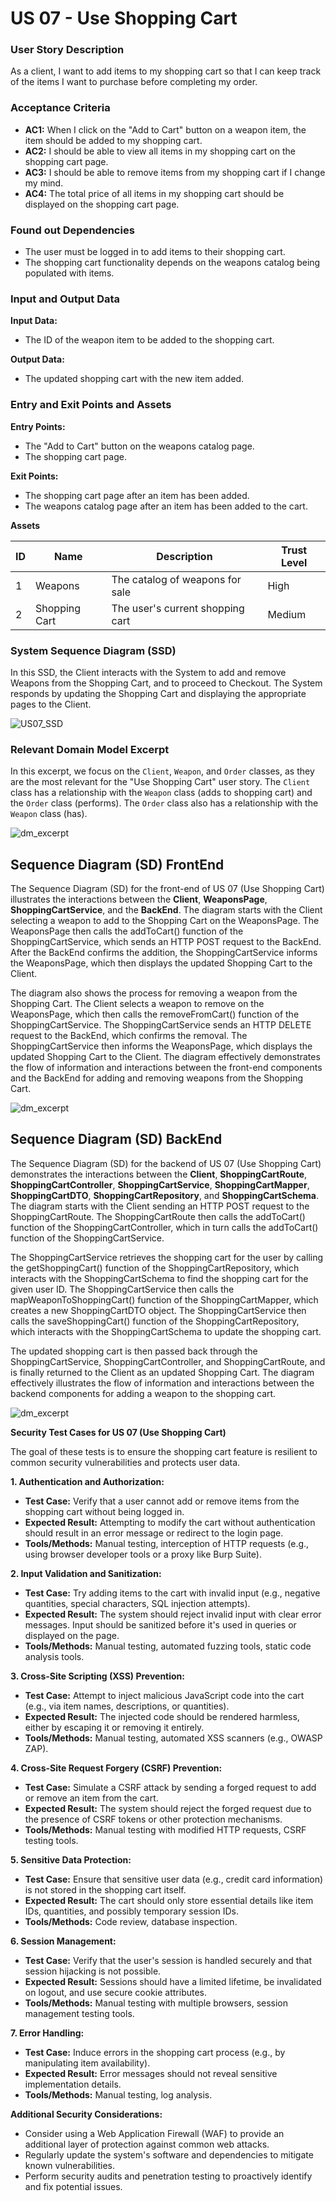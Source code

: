 # US 07 - Use Shopping Cart

### User Story Description

As a client, I want to add items to my shopping cart so that I can keep track of the items I want to purchase before completing my order.

### Acceptance Criteria

* **AC1:** When I click on the "Add to Cart" button on a weapon item, the item should be added to my shopping cart.
* **AC2:** I should be able to view all items in my shopping cart on the shopping cart page.
* **AC3:** I should be able to remove items from my shopping cart if I change my mind.
* **AC4:** The total price of all items in my shopping cart should be displayed on the shopping cart page.

### Found out Dependencies

- The user must be logged in to add items to their shopping cart.
- The shopping cart functionality depends on the weapons catalog being populated with items.

### Input and Output Data

**Input Data:**

- The ID of the weapon item to be added to the shopping cart.

**Output Data:**

- The updated shopping cart with the new item added.

### Entry and Exit Points and Assets

**Entry Points:**

- The "Add to Cart" button on the weapons catalog page.
- The shopping cart page.

**Exit Points:**

- The shopping cart page after an item has been added.
- The weapons catalog page after an item has been added to the cart.

**Assets**

| ID   | Name          | Description                      | Trust Level |
| ---- | ------------- | -------------------------------- | ----------- |
| 1    | Weapons       | The catalog of weapons for sale  | High        |
| 2    | Shopping Cart | The user's current shopping cart | Medium      |

### System Sequence Diagram (SSD)

In this SSD, the Client interacts with the System to add and remove Weapons from the Shopping Cart, and to proceed to Checkout. The System responds by updating the Shopping Cart and displaying the appropriate pages to the Client.

![US07_SSD](US07_SSD.svg)

### Relevant Domain Model Excerpt 

In this excerpt, we focus on the `Client`, `Weapon`, and `Order` classes, as they are the most relevant for the "Use Shopping Cart" user story. The `Client` class has a relationship with the `Weapon` class (adds to shopping cart) and the `Order` class (performs). The `Order` class also has a relationship with the `Weapon` class (has).

![dm_excerpt](US07_DM.svg)

## Sequence Diagram (SD) FrontEnd

The Sequence Diagram (SD) for the front-end of US 07 (Use Shopping Cart) illustrates the interactions between the **Client**, **WeaponsPage**, **ShoppingCartService**, and the **BackEnd**. The diagram starts with the Client selecting a weapon to add to the Shopping Cart on the WeaponsPage. The WeaponsPage then calls the addToCart() function of the ShoppingCartService, which sends an HTTP POST request to the BackEnd. After the BackEnd confirms the addition, the ShoppingCartService informs the WeaponsPage, which then displays the updated Shopping Cart to the Client.

The diagram also shows the process for removing a weapon from the Shopping Cart. The Client selects a weapon to remove on the WeaponsPage, which then calls the removeFromCart() function of the ShoppingCartService. The ShoppingCartService sends an HTTP DELETE request to the BackEnd, which confirms the removal. The ShoppingCartService then informs the WeaponsPage, which displays the updated Shopping Cart to the Client. The diagram effectively demonstrates the flow of information and interactions between the front-end components and the BackEnd for adding and removing weapons from the Shopping Cart.

![dm_excerpt](US07_SD_FE.svg)

## Sequence Diagram (SD) BackEnd

The Sequence Diagram (SD) for the backend of US 07 (Use Shopping Cart) demonstrates the interactions between the **Client**, **ShoppingCartRoute**, **ShoppingCartController**, **ShoppingCartService**, **ShoppingCartMapper**, **ShoppingCartDTO**, **ShoppingCartRepository**, and **ShoppingCartSchema**. The diagram starts with the Client sending an HTTP POST request to the ShoppingCartRoute. The ShoppingCartRoute then calls the addToCart() function of the ShoppingCartController, which in turn calls the addToCart() function of the ShoppingCartService.

The ShoppingCartService retrieves the shopping cart for the user by calling the getShoppingCart() function of the ShoppingCartRepository, which interacts with the ShoppingCartSchema to find the shopping cart for the given user ID. The ShoppingCartService then calls the mapWeaponToShoppingCart() function of the ShoppingCartMapper, which creates a new ShoppingCartDTO object. The ShoppingCartService then calls the saveShoppingCart() function of the ShoppingCartRepository, which interacts with the ShoppingCartSchema to update the shopping cart.

The updated shopping cart is then passed back through the ShoppingCartService, ShoppingCartController, and ShoppingCartRoute, and is finally returned to the Client as an updated Shopping Cart. The diagram effectively illustrates the flow of information and interactions between the backend components for adding a weapon to the shopping cart.

![dm_excerpt](US07_SD_BE.svg)

**Security Test Cases for US 07 (Use Shopping Cart)**

The goal of these tests is to ensure the shopping cart feature is resilient to common security vulnerabilities and protects user data.

**1. Authentication and Authorization:**

- **Test Case:** Verify that a user cannot add or remove items from the shopping cart without being logged in.
- **Expected Result:**  Attempting to modify the cart without authentication should result in an error message or redirect to the login page.
- **Tools/Methods:** Manual testing, interception of HTTP requests (e.g., using browser developer tools or a proxy like Burp Suite).

**2. Input Validation and Sanitization:**

- **Test Case:**  Try adding items to the cart with invalid input (e.g., negative quantities, special characters, SQL injection attempts).
- **Expected Result:**  The system should reject invalid input with clear error messages.  Input should be sanitized before it's used in queries or displayed on the page.
- **Tools/Methods:** Manual testing, automated fuzzing tools, static code analysis tools.

**3. Cross-Site Scripting (XSS) Prevention:**

- **Test Case:**  Attempt to inject malicious JavaScript code into the cart (e.g., via item names, descriptions, or quantities).
- **Expected Result:**  The injected code should be rendered harmless, either by escaping it or removing it entirely.
- **Tools/Methods:** Manual testing, automated XSS scanners (e.g., OWASP ZAP).

**4. Cross-Site Request Forgery (CSRF) Prevention:**

- **Test Case:** Simulate a CSRF attack by sending a forged request to add or remove an item from the cart.
- **Expected Result:**  The system should reject the forged request due to the presence of CSRF tokens or other protection mechanisms.
- **Tools/Methods:** Manual testing with modified HTTP requests, CSRF testing tools.

**5. Sensitive Data Protection:**

- **Test Case:** Ensure that sensitive user data (e.g., credit card information) is not stored in the shopping cart itself.
- **Expected Result:** The cart should only store essential details like item IDs, quantities, and possibly temporary session IDs.
- **Tools/Methods:** Code review, database inspection.

**6. Session Management:**

- **Test Case:** Verify that the user's session is handled securely and that session hijacking is not possible.
- **Expected Result:** Sessions should have a limited lifetime, be invalidated on logout, and use secure cookie attributes.
- **Tools/Methods:** Manual testing with multiple browsers, session management testing tools.

**7. Error Handling:**

- **Test Case:**  Induce errors in the shopping cart process (e.g., by manipulating item availability).
- **Expected Result:** Error messages should not reveal sensitive implementation details.
- **Tools/Methods:** Manual testing, log analysis.

**Additional Security Considerations:**

- Consider using a Web Application Firewall (WAF) to provide an additional layer of protection against common web attacks.
- Regularly update the system's software and dependencies to mitigate known vulnerabilities.
- Perform security audits and penetration testing to proactively identify and fix potential issues.
